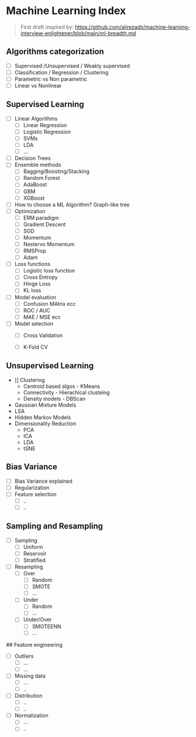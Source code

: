 # Machine Learning Index

> First draft inspired by: https://github.com/alirezadir/machine-learning-interview-enlightener/blob/main/ml-breadth.md

## Algorithms categorization

- [ ] Supervised /Unsupervised / Weakly supervised
- [ ] Classification / Regression / Clustering
- [ ] Parametric vs Non parametric
- [ ] Linear vs Nonlinear

## Supervised Learning
- [ ] Linear Algorithms
  - [ ] Linear Regression
  - [ ] Logistic Regression
  - [ ] SVMs
  - [ ] LDA
  - [ ] ...
- [ ] Decision Trees
- [ ] Ensemble methods
  - [ ] Bagging/Boosting/Stacking
  - [ ] Random Forest
  - [ ] AdaBoost
  - [ ] GBM
  - [ ] XGBoost
- [ ] How to choose a ML Algorithm? Graph-like tree
- [ ] Optimization
  - [ ] ERM paradigm
  - [ ] Gradient Descent
  - [ ] SGD
  - [ ] Momentum
  - [ ] Nestervo Momentum
  - [ ] RMSProp
  - [ ] Adam
- [ ] Loss functions
  - [ ] Logistic loss function
  - [ ] Cross Entropy
  - [ ] Hinge Loss
  - [ ] KL loss
- [ ] Model evaluation
  - [ ] Confusion MAtrix ecc
  - [ ] ROC / AUC
  - [ ] MAE / MSE ecc
- [ ] Model selection
  - [ ] Cross Validation
  - [ ] K-Fold CV


## Unsupervised Learning
- [] Clustering
  - Centroid based algos - KMeans
  - Connectivity - Hierachical clusteing
  - Density models - DBScan
- Gaussian Mixture Models
- LSA
- Hidden Markov Models
- Dimensionality Reduction
  - PCA
  - ICA
  - LDA
  - tSNE


## Bias Variance
- [ ] Bias Variance explained
- [ ] Regularization
- [ ] Feature selection
  - [ ] ..
  - [ ] ..

## Sampling and Resampling
- [ ] Sampling
  - [ ] Uniform 
  - [ ] Reservoir
  - [ ] Stratified
- [ ] Resampling
  - [ ] Over
    - [ ] Random
    - [ ] SMOTE
    - [ ] ...
  - [ ] Under
    - [ ] Random
    - [ ] ...
  - [ ] Under/Over
    - [ ] SMOTEENN
    - [ ] ...

## Feature engineering

- [ ] Outliers
  - [ ] ...
  - [ ] ...
- [ ] Missing data
  - [ ] ...
  - [ ] ..
- [ ] Distribution
  - [ ] ..
  - [ ] ..
- [ ] Normalization
  - [ ] ...
  - [ ] ..